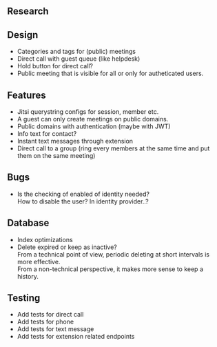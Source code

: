 ## Research

## Design

- Categories and tags for (public) meetings
- Direct call with guest queue (like helpdesk)
- Hold button for direct call?
- Public meeting that is visible for all or only for autheticated users.

## Features

- Jitsi querystring configs for session, member etc.
- A guest can only create meetings on public domains.
- Public domains with authentication (maybe with JWT)
- Info text for contact?
- Instant text messages through extension
- Direct call to a group (ring every members at the same time and put them on
  the same meeting)

## Bugs

- Is the checking of enabled of identity needed?\
  How to disable the user? In identity provider..?

## Database

- Index optimizations
- Delete expired or keep as inactive?\
  From a technical point of view, periodic deleting at short intervals is more
  effective.\
  From a non-technical perspective, it makes more sense to keep a history.

## Testing

- Add tests for direct call
- Add tests for phone
- Add tests for text message
- Add tests for extension related endpoints
